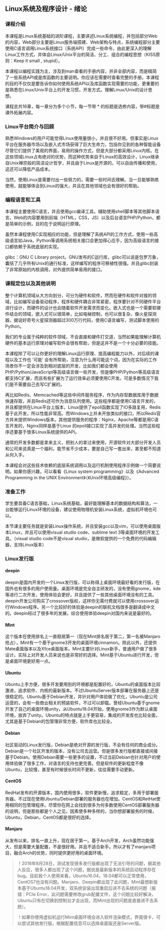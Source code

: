 ## Linux系统及程序设计 - 绪论

### 课程介绍

本课程是Linux系统基础的进阶课程，主要讲述Linux系统编程，并包括部分Web的内容，Web部分主要是Linux服务端搭建、Web架构与特点，系统编程部分主要使用C语言调用Linux系统接口（系统API）完成一些命令，由此更深入的理解Linux工作方式，并体会Linux/Unix平台的简洁、分工、组合的编程思想（KISS原则：Keep it small , stupid）。

本课程以编程实践为主，涉及到man查看的手册内容，并非全部内容，而是精简了一些系统API或是库函数的主要说明。你应该在需要时查看完整的手册。本课程的目的不仅仅是要告诉你如何使用系统API以及库函数实现需要的功能，更重要的是熟悉在Linux/Unix平台上的开发习惯，开发方式。理解Linux/Unix的设计思想。

课程总共16章，每一章分为多个小节，每一节带 * 的标题是选修内容，带#标题是课外拓展内容。

### Linux平台简介与回顾

熟悉Windows的用户可能觉得Linux使用量很小，并且很不好用。但事实是Linux平台在服务器市场以及嵌入式市场获得了巨大生命力，包括你见到的各种智能设备尽管它们提供了美观的界面，易用的操作方式，但是大部分都采用Linux内核。在这些领域Linux占有绝对的优势，而这种优势来自于Linux的高效设计，Linux继承自Unix禅宗般的简洁设计哲学，并且由于Linux是开源的，可以自由传播和使用，这还可以降低产品成本。

当然，使用Linux是需要付出一些努力的，需要一些时间去理解。当一旦能够熟练使用，就能够体会到Linux的强大，并且在其他领域也会有很好的帮助。

### 编程语言和工具

本课程主要使用C语言，并且使用gcc编译工具。辅助使用shell脚本等其他脚本语言。Web的内容要用到前端（HTML，CSS，JS）以及后台语言PHP/Python，都是简单的示例，目的在于说明运行原理。

虽然本课程使用C实现相应的功能，但是理解了系统API的工作方式，使用一些高级语言如Java，Python等调用系统相关接口会更加得心应手，因为高级语言的接口都依赖于系统底层的实现。

glibc：GNU C Library project。GNU发布的C运行库，glibc可以说是包罗万象，囊括了几乎所有Unix的通行标准，这样编写的程序可移植性很强。并且glibc封装了非常原始的内核调用，对外提供简单易用的接口。

### 课程定位以及其他说明

整个计算机领域从大方向划分，可分为硬件和软件，然而在硬件和软件对接的领域，比如编写设备驱动程序，程序和硬件耦合非常紧密，程序要针对不同硬件平台进行设计，而硬件的设计也会随着软件开发需求而变化。嵌入式也是一个需要软硬件结合的领域，嵌入式可以很简单，比如电梯控制，也可以很复杂，像火星探测器，据说好奇号火星探测器超过300万行代码，使用C语言编写，测试脚本使用的Python。

我们的专业属于纯粹的软件领域，不会直接和硬件打交道，当然如果能理解计算机硬件的基本运行原理对编写软件会很有帮助，但是这并不是一个十分必要的技能。

本课程除了可以让你更好的理解Linux运行原理、提高编程能力以外，对后续的课程以及工作也 ‘可能’ 会有所帮助，注意为什么用可能这个词，因为在实际的工作场景你不一定会涉及到相对底层的开发，比如我们都会使用PHP/Python/JavaScript等高级语言做一些开发，但是像PHP/Python等高级语言都支持C扩展，而且有些扩展为了运行效率必须要使用C开发。可是多数情况下我们是不需要自己去写C扩展的。

再比如Redis、Memcached等这些中间件服务程序，作为内存型数据库用于数据快速存取，并且Redis还可作为消息队列使用。这些程序都是使用C语言开发的，并且都提供在Linux平台上版本，Linux提供了epoll函数实现了IO多路复用，Redis基于此开发，所以性能非常高。而Windows上并未开放类似的接口，所以Redis官方并未提供Windows版本。其他提供服务的程序：Nginx，Apache等都是用C语言开发的，Nginx同样是基于Linux 的epoll接口实现了高并发的处理。当然这些程序还要基于很多Linux系统提供的API。

通常的开发多数都是拿来主义，把别人的拿过来使用，开源软件对大部分开发人员和公司来说真是一个福利，能节省不少成本，要是自己写一套出来，甚至都不知道从何入手。

本课程会对这些技术依赖的底层系统调用以及运行机制使用程序示例做一个简要说明。如果你感兴趣，可以看看《Linux system programming》以及《Advanced Programming in the UNIX Environment》（《Unix环境高级编程》）。

### 准备工作

学生要具备C语言基础，Linux系统基础，最好能理解基本的数据结构和算法，一台能够运行Linux环境的设备，建议使用物理机安装Linux系统，虚拟机环境也可以。

本节课主要任务就是安装Linux操作系统，并且安装gcc以及vim，可以使用桌面版本Linux，并且可以使用visual studio code、sublime text 3等桌面环境的开发工具。（visual studio code不是visual studio，是微软提供的一个免费的代码编辑器，支持Linux版本）

### Linux发行版

#### deepin

deepin是国内开发的一个Linux发行版，可以称得上桌面环境最好看的发行版，在国外也有很多的用户使用量。桌面环境是完全自主研发的，没有使用gnome，kde等进行二次开发，使用体验会更好。并且提供了一些其他桌面环境没有的工具。deepin开发公司购买了crossover版权，这样你无需付费就可以使用crossover运行Windows程序。另一个比较好的体验是deepin的联机文档很多是翻译成中文的。deepin经过了很多年的发展，综合使用体验deepin对国内来说是最好的。

#### Mint

这个版本在使用排名上一直稳居第一（现在Mint排名居于第二，第一名被Manjaro抢占），Mint有一个基于gnome3开发的桌面环境cinnamon。除此以外，还提供Mate桌面版本以及Xfce桌面版本。Mint主要针对Linux新手，普通用户做了很多设计。实际上对开发人员来说也是非常好的选择。Mint基于Ubuntu进行开发，但是桌面环境更好用一点。

#### Ubuntu

Ubuntu上手方便，很多开发要用到的环境都是配置好的，Ubuntu的桌面版本比较激进，追求软件、内核的最新版本。不过UbuntuServer版本部署在服务器上还是很稳定的。Ubuntu基于Debian开发，并针对用户体验做了优化，Ubuntu是公司运营的，会有一些商业相关的预装软件，不过可以卸载。曾经Ubuntu基于gnome开发了自己的桌面环境unity，从Ubuntu18.04开始，使用gnome3作为默认桌面环境，放弃了unity。Ubuntu的特点就是上手更容易，集成的开发库也比较全面，尤其是基于Debian的包管理非常方便，软件库也比较全。

#### Debian

社区驱动的Linux发行版，Debian是绝对开源的发行版，不会有任何的商业成分。Debian是一个社区开发的版本，没有公司去运营。但是很多发行版都直接或间接基于Debian。使用Debian需要一些更多的设置，不过当前Debian也针对用户的使用体验做了很多工作，对语言的支持也更完善。但是软件的更新程度不像Ubuntu，比较慢，甚至有时候很长时间不更新，往往需要手动更新。

#### CentOS

RedHat发布的开源版本，国内使用很多，软件更新慢，追求稳定，多用于部署服务器。不过现在使用Ubuntu/Debian部署的服务器也在增加。CentOS和RetHat使用相同的包管理程序。尽管你在网上会找到很多为何多数使用CentOS部署服务器的说明，但是那些都是个人之见，因素使多种多样的，当你想部署服务的时候，Ubuntu，Debian，CentOS都是很好的选择。

#### Manjaro

从发布以来，排名一直上升，现在居于第一。基于Arch开发，Arch虽然功能强大，但是需要大量配置，不是很好用。并且不适合新手。所以才有了manjaro项目，融合Arch的优势，同时提供更好用的桌面环境。



> ！2018年8月28日，测试发现很多发行版都出现了无法引导的问题，据其他人反应，很多人都出现了这个问题，据说是最新版本的系统启动程序存在bug。目前我个人使用来看，Ubuntu16.04，18.04都可以正常使用，CentOS7也没有问题。Manjaro、Deepin都出现了此问题，Mint最想新版本基于Ubuntu18.04开发，双系统安装出现重启后进不去系统的问题（报错：PCIe Error，此问题需要修改grub配置文件，这个问题比较好解决，Ubuntu只有在切换到控制台才会出现，而Mint出现的问题是直接进不去系统）。
>
> ！如果你使用虚拟机运行Mint桌面环境会进入软件渲染模式，界面很卡，可以尝试其他发行版，根据配置信息可以选择桌面版还是Server版。





